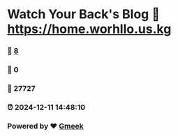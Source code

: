 # Watch Your Back's Blog :link: https://home.worhllo.us.kg 
### :page_facing_up: [8](https://home.worhllo.us.kg/tag.html) 
### :speech_balloon: 0 
### :hibiscus: 27727 
### :alarm_clock: 2024-12-11 14:48:10 
### Powered by :heart: [Gmeek](https://github.com/Meekdai/Gmeek)

